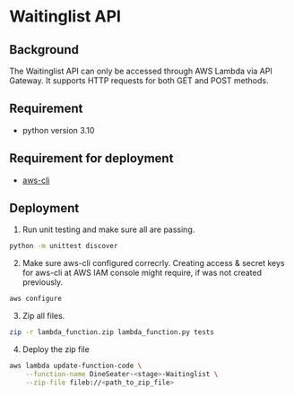 # Waitinglist API

## Background
The Waitinglist API can only be accessed through AWS Lambda via API Gateway. It supports HTTP requests for both GET and POST methods.

## Requirement
- python version 3.10
## Requirement for deployment
- [aws-cli](https://docs.aws.amazon.com/cli/latest/userguide/getting-started-install.html)

## Deployment
1. Run unit testing and make sure all are passing.
```bash
python -m unittest discover
```

2. Make sure aws-cli configured correcrly. Creating access & secret keys for aws-cli at AWS IAM console might require, if was not created previously.
```bash
aws configure
```

3. Zip all files.
```bash
zip -r lambda_function.zip lambda_function.py tests
```

4. Deploy the zip file
```bash
aws lambda update-function-code \
    --function-name DineSeater-<stage>-Waitinglist \
    --zip-file fileb://<path_to_zip_file>
```